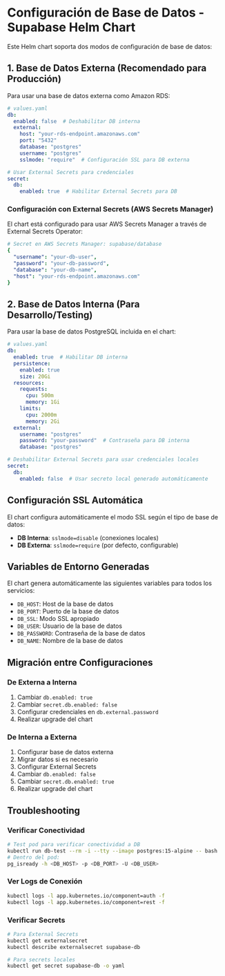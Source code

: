 # Configuración de Base de Datos - Supabase Helm Chart

Este Helm chart soporta dos modos de configuración de base de datos:

## 1. Base de Datos Externa (Recomendado para Producción)

Para usar una base de datos externa como Amazon RDS:

```yaml
# values.yaml
db:
  enabled: false  # Deshabilitar DB interna
  external:
    host: "your-rds-endpoint.amazonaws.com"
    port: "5432"
    database: "postgres"
    username: "postgres"
    sslmode: "require"  # Configuración SSL para DB externa

# Usar External Secrets para credenciales
secret:
  db:
    enabled: true  # Habilitar External Secrets para DB
```

### Configuración con External Secrets (AWS Secrets Manager)

El chart está configurado para usar AWS Secrets Manager a través de External Secrets Operator:

```yaml
# Secret en AWS Secrets Manager: supabase/database
{
  "username": "your-db-user",
  "password": "your-db-password", 
  "database": "your-db-name",
  "host": "your-rds-endpoint.amazonaws.com"
}
```

## 2. Base de Datos Interna (Para Desarrollo/Testing)

Para usar la base de datos PostgreSQL incluida en el chart:

```yaml
# values.yaml
db:
  enabled: true  # Habilitar DB interna
  persistence:
    enabled: true
    size: 20Gi
  resources:
    requests:
      cpu: 500m
      memory: 1Gi
    limits:
      cpu: 2000m
      memory: 2Gi
  external:
    username: "postgres"
    password: "your-password"  # Contraseña para DB interna
    database: "postgres"

# Deshabilitar External Secrets para usar credenciales locales
secret:
  db:
    enabled: false  # Usar secreto local generado automáticamente
```

## Configuración SSL Automática

El chart configura automáticamente el modo SSL según el tipo de base de datos:

- **DB Interna**: `sslmode=disable` (conexiones locales)
- **DB Externa**: `sslmode=require` (por defecto, configurable)

## Variables de Entorno Generadas

El chart genera automáticamente las siguientes variables para todos los servicios:

- `DB_HOST`: Host de la base de datos
- `DB_PORT`: Puerto de la base de datos  
- `DB_SSL`: Modo SSL apropiado
- `DB_USER`: Usuario de la base de datos
- `DB_PASSWORD`: Contraseña de la base de datos
- `DB_NAME`: Nombre de la base de datos

## Migración entre Configuraciones

### De Externa a Interna

1. Cambiar `db.enabled: true`
2. Cambiar `secret.db.enabled: false`
3. Configurar credenciales en `db.external.password`
4. Realizar upgrade del chart

### De Interna a Externa

1. Configurar base de datos externa
2. Migrar datos si es necesario
3. Configurar External Secrets
4. Cambiar `db.enabled: false`
5. Cambiar `secret.db.enabled: true`
6. Realizar upgrade del chart

## Troubleshooting

### Verificar Conectividad

```bash
# Test pod para verificar conectividad a DB
kubectl run db-test --rm -i --tty --image postgres:15-alpine -- bash
# Dentro del pod:
pg_isready -h <DB_HOST> -p <DB_PORT> -U <DB_USER>
```

### Ver Logs de Conexión

```bash
kubectl logs -l app.kubernetes.io/component=auth -f
kubectl logs -l app.kubernetes.io/component=rest -f
```

### Verificar Secrets

```bash
# Para External Secrets
kubectl get externalsecret
kubectl describe externalsecret supabase-db

# Para secrets locales
kubectl get secret supabase-db -o yaml
```
